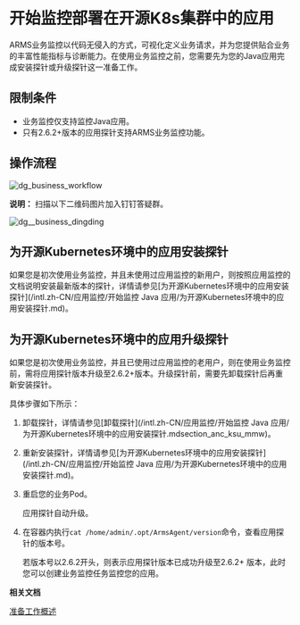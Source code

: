 # 开始监控部署在开源K8s集群中的应用

ARMS业务监控以代码无侵入的方式，可视化定义业务请求，并为您提供贴合业务的丰富性能指标与诊断能力。在使用业务监控之前，您需要先为您的Java应用完成安装探针或升级探针这一准备工作。

## 限制条件

-   业务监控仅支持监控Java应用。
-   只有2.6.2+版本的应用探针支持ARMS业务监控功能。

## 操作流程

![dg_business_workflow](https://static-aliyun-doc.oss-accelerate.aliyuncs.com/assets/img/zh-CN/7067197951/p103004.png)

**说明：** 扫描以下二维码图片加入钉钉答疑群。

![dg__business_dingding](https://static-aliyun-doc.oss-accelerate.aliyuncs.com/assets/img/zh-CN/7067197951/p92785.png)

## 为开源Kubernetes环境中的应用安装探针

如果您是初次使用业务监控，并且未使用过应用监控的新用户，则按照应用监控的文档说明安装最新版本的探针，详情请参见[为开源Kubernetes环境中的应用安装探针](/intl.zh-CN/应用监控/开始监控 Java 应用/为开源Kubernetes环境中的应用安装探针.md)。

## 为开源Kubernetes环境中的应用升级探针

如果您是初次使用业务监控，并且已使用过应用监控的老用户，则在使用业务监控前，需将应用探针版本升级至2.6.2+版本。升级探针前，需要先卸载探针后再重新安装探针。

具体步骤如下所示：

1.  卸载探针，详情请参见[卸载探针](/intl.zh-CN/应用监控/开始监控 Java 应用/为开源Kubernetes环境中的应用安装探针.mdsection_anc_ksu_mmw)。

2.  重新安装探针，详情请参见[为开源Kubernetes环境中的应用安装探针](/intl.zh-CN/应用监控/开始监控 Java 应用/为开源Kubernetes环境中的应用安装探针.md)。

3.  重启您的业务Pod。

    应用探针自动升级。

4.  在容器内执行`cat /home/admin/.opt/ArmsAgent/version`命令，查看应用探针的版本号。

    若版本号以2.6.2开头，则表示应用探针版本已成功升级至2.6.2+ 版本，此时您可以创建业务监控任务监控您的应用。


**相关文档**  


[准备工作概述]()

